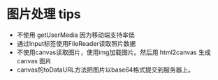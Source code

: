 # 图片处理 tips
  * 不使用 getUserMedia 因为移动端支持率低
  * 通过Input标签使用FileReader读取照片数据
  * 不使用canvas读取图片，使用img加载图片。然后用 html2canvas 生成 canvas 图片
  * canvas的toDataURL方法把图片以base64格式提交到服务器上。
